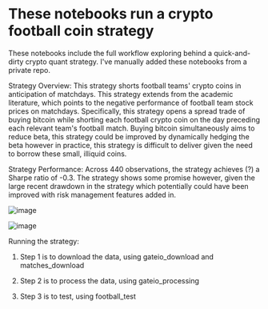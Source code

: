 # These notebooks run a crypto football coin strategy

These notebooks include the full workflow exploring behind a quick-and-dirty crypto quant strategy. I've manually added these notebooks from a private repo.


Strategy Overview:
This strategy shorts football teams' crypto coins in anticipation of matchdays. This strategy extends from the academic literature, which points to the negative performance of football team stock prices on matchdays.
Specifically, this strategy opens a spread trade of buying bitcoin while shorting each football crypto coin on the day preceding each relevant team's football match. Buying bitcoin simultaneously aims to reduce beta, this strategy could be improved by dynamically hedging the beta however in practice, this strategy is difficult to deliver given the need to borrow these small, illiquid coins.

Strategy Performance:
Across 440 observations, the strategy achieves (?) a Sharpe ratio of -0.3. The strategy shows some promise however, given the large recent drawdown in the strategy which potentially could have been improved with risk management features added in.

![image](https://github.com/aronnyberg/quanty2/assets/53857832/0668a0dc-5acc-41b6-add5-d8eb92702a97)

![image](https://github.com/aronnyberg/quanty2/assets/53857832/3ee86156-7d7c-4a08-8000-3238f22bf3d3)



Running the strategy:
1. Step 1 is to download the data, using gateio_download and matches_download

2. Step 2 is to process the data, using gateio_processing

3. Step 3 is to test, using football_test
